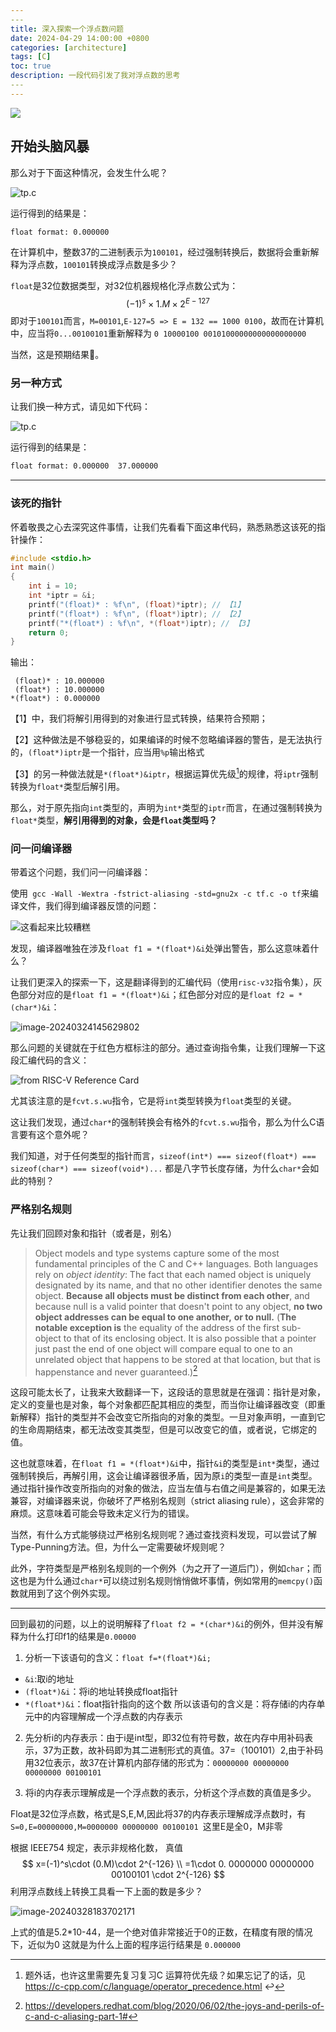 ```yaml
---
​---
title: 深入探索一个浮点数问题
date: 2024-04-29 14:00:00 +0800
categories: [architecture]
tags: [C]
toc: true
description: 一段代码引发了我对浮点数的思考
​---
---
```






![](https://polarisxu.studygolang.com/posts/basic/imgs/float-point04.png)

## 开始头脑风暴

那么对于下面这种情况，会发生什么呢？

![tp.c](https://yeijon-note.oss-cn-beijing.aliyuncs.com/img/carbon2.png)

运行得到的结果是：

```bash
float format: 0.000000
```

在计算机中，整数37的二进制表示为`100101`，经过强制转换后，数据将会重新解释为浮点数，`100101`转换成浮点数是多少？

`float`是32位数据类型，对32位机器规格化浮点数公式为：
$$
(-1)^s\times 1.M \times 2^{E-127}
$$
即对于`100101`而言，`M=00101`,`E-127=5 => E = 132 == 1000 0100`，故而在计算机中，应当将`0...00100101`重新解释为 `0 10000100 00101000000000000000000`

当然，这是预期结果🤣。

### 另一种方式

让我们换一种方式，请见如下代码：

![tp.c](https://yeijon-note.oss-cn-beijing.aliyuncs.com/img/3.png)

运行得到的结果是：

```bash
float format: 0.000000	37.000000
```

---

### 该死的指针

怀着敬畏之心去深究这件事情，让我们先看看下面这串代码，熟悉熟悉这该死的指针操作：

```c
#include <stdio.h>
int main()
{
    int i = 10;
    int *iptr = &i;
    printf("(float)* : %f\n", (float)*iptr); // 【1】
    printf("(float*) : %f\n", (float*)iptr); // 【2】
    printf("*(float*) : %f\n", *(float*)iptr); // 【3】
    return 0;
}
```

输出：

```
 (float)* : 10.000000
 (float*) : 10.000000
*(float*) : 0.000000
```

【1】中，我们将解引用得到的对象进行显式转换，结果符合预期；

【2】这种做法是不够稳妥的，如果编译的时候不忽略编译器的警告，是无法执行的，`(float*)iptr`是一个指针，应当用`%p`输出格式

【3】的另一种做法就是`*(float*)&iptr`，根据运算优先级[^1]的规律，将`iptr`强制转换为`float*`类型后解引用。



那么，对于原先指向`int`类型的，声明为`int*`类型的`iptr`而言，在通过强制转换为`float*`类型，**解引用得到的对象，会是`float`类型吗？**

### 问一问编译器

带着这个问题，我们问一问编译器：

使用` gcc -Wall -Wextra -fstrict-aliasing -std=gnu2x -c tf.c -o tf`来编译文件，我们得到编译器反馈的问题：

![这看起来比较糟糕](https://yeijon-note.oss-cn-beijing.aliyuncs.com/img/image-20240324145045209.png)

发现，编译器唯独在涉及`float f1 = *(float*)&i`处弹出警告，那么这意味着什么？

让我们更深入的探索一下，这是翻译得到的汇编代码（使用`risc-v32`指令集），灰色部分对应的是`float f1 = *(float*)&i`；红色部分对应的是`float f2 = *(char*)&i`：

![image-20240324145629802](https://yeijon-note.oss-cn-beijing.aliyuncs.com/img/image-20240324145629802.png)

那么问题的关键就在于红色方框标注的部分。通过查询指令集，让我们理解一下这段汇编代码的含义：

![from RISC-V Reference Card](https://yeijon-note.oss-cn-beijing.aliyuncs.com/img/image-20240324150011302.png)

尤其该注意的是`fcvt.s.wu`指令，它是将`int`类型转换为`float`类型的关键。

这让我们发现，通过`char*`的强制转换会有格外的`fcvt.s.wu`指令，那么为什么C语言要有这个意外呢？

我们知道，对于任何类型的指针而言，`sizeof(int*) === sizeof(float*) === sizeof(char*) === sizeof(void*)...` 都是八字节长度存储，为什么`char*`会如此的特别？

### 严格别名规则

先让我们回顾对象和指针（或者是，别名）

> Object models and type systems capture some of the most fundamental principles of the C and C++ languages. Both languages rely on *object identity*: The fact that each named object is uniquely designated by its name, and that no other identifier denotes the same object. **Because all objects must be distinct from each other**, and because null is a valid pointer that doesn't point to any object, **no two object addresses can be equal to one another,** **or to null.** (**The notable exception is** the equality of the address of the first sub-object to that of its enclosing object. It is also possible that a pointer just past the end of one object will compare equal to one to an unrelated object that happens to be stored at that location, but that is happenstance and never guaranteed.)[^2]

这段可能太长了，让我来大致翻译一下，这段话的意思就是在强调：指针是对象，定义的变量也是对象，每个对象都匹配其相应的类型，而当你让编译器改变（即重新解释）指针的类型并不会改变它所指向的对象的类型。一旦对象声明，一直到它的生命周期结束，都无法改变其类型，但是可以改变它的值，或者说，它绑定的值。

这也就意味着，在`float f1 = *(float*)&i`中，指针`&i`的类型是`int*`类型，通过强制转换后，再解引用，这会让编译器很矛盾，因为原`i`的类型一直是`int`类型。通过指针操作改变所指向的对象的做法，应当左值与右值之间是兼容的，如果无法兼容，对编译器来说，你破坏了严格别名规则（strict aliasing rule），这会非常的麻烦。这意味着可能会导致未定义行为的错误。

当然，有什么方式能够绕过严格别名规则呢？通过查找资料发现，可以尝试了解Type-Punning方法。但，为什么一定需要破坏规则呢？

此外，字符类型是严格别名规则的一个例外（为之开了一道后门），例如`char`；而这也是为什么通过`char*`可以绕过别名规则悄悄做坏事情，例如常用的`memcpy()`函数就用到了这个例外实现。

---

回到最初的问题，以上的说明解释了`float f2 = *(char*)&i`的例外，但并没有解释为什么打印f1的结果是`0.00000`

1. 分析一下该语句的含义：`float f=*(float*)&i; `

- `&i`:取i的地址 
- `(float*)&i`：将i的地址转换成float指针 
- `*(float*)&i`：float指针指向的这个数 所以该语句的含义是：将存储i的内存单元中的内容理解成一个浮点数的内存表示 

2. 先分析i的内存表示：由于i是int型，即32位有符号数，故在内存中用补码表示，37为正数，故补码即为其二进制形式的真值。37=（100101）2,由于补码用32位表示，故37在计算机内部存储的形式为：`00000000 00000000 00000000 00100101 `

3. 将i的内存表示理解成是一个浮点数的表示，分析这个浮点数的真值是多少。

Float是32位浮点数，格式是S,E,M,因此将37的内存表示理解成浮点数时，有`S=0,E=00000000,M=0000000 00000000 00100101 `这里E是全0，M非零

根据 IEEE754 规定，表示非规格化数， 真值
$$
x=(-1)^s\cdot (0.M)\cdot 2^{-126} \\
=1\cdot 0. 0000000 00000000 00100101 \cdot 2^{-126}
$$
利用浮点数线上转换工具看一下上面的数是多少？

![image-20240328183702171](https://yeijon-note.oss-cn-beijing.aliyuncs.com/img/image-20240328183702171.png)

上式的值是5.2*10-44，是一个绝对值非常接近于0的正数，在精度有限的情况下，近似为0 这就是为什么上面的程序运行结果是 `0.000000`



[^1]: 题外话，也许这里需要先复习复习C 运算符优先级？如果忘记了的话，见 https://c-cpp.com/c/language/operator_precedence.html ↩
[^2]: https://developers.redhat.com/blog/2020/06/02/the-joys-and-perils-of-c-and-c-aliasing-part-1#